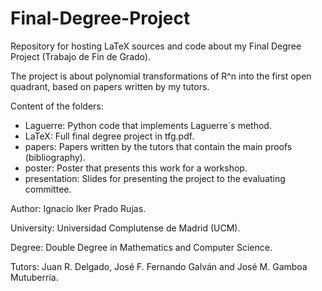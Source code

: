 # Final-Degree-Project
Repository for hosting LaTeX sources and code about my Final Degree Project (Trabajo de Fin de Grado). 

The project is about polynomial transformations of R^n into the first open quadrant, based on papers written by my tutors.

Content of the folders:

  - Laguerre: Python code that implements Laguerre´s method.
  - LaTeX: Full final degree project in tfg.pdf.
  - papers: Papers written by the tutors that contain the main proofs (bibliography).
  - poster: Poster that presents this work for a workshop.
  - presentation: Slides for presenting the project to the evaluating committee.

Author: Ignacio Iker Prado Rujas.

University: Universidad Complutense de Madrid (UCM).

Degree: Double Degree in Mathematics and Computer Science.

Tutors: Juan R. Delgado, José F. Fernando Galván and José M. Gamboa Mutuberria.
